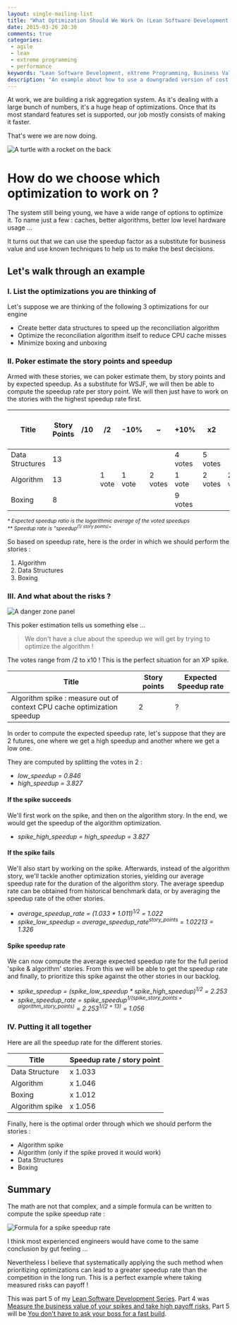 ```yaml
---
layout: single-mailing-list
title: "What Optimization Should We Work On (Lean Software Development Part 5)"
date: 2015-03-26 20:30
comments: true
categories:
 - agile
 - lean
 - extreme programming
 - performance
keywords: "Lean Software Development, eXtreme Programming, Business Value, Spike, Cost of Delay, Performance, Optimizations"
description: "An example about how to use a downgraded version of cost of delay to choose between different optimization strategies"
---
```

At work, we are building a risk aggregation system. As it's dealing with a large bunch of numbers, it's a huge heap of optimizations. Once that its most standard features set is supported, our job mostly consists of making it faster.

That's were we are now doing.

![A turtle with a rocket on the back]({{site.url}}{{site.baseurl}}/imgs/2015-03-26-what-optimization-should-we-work-on-lean-software-development-part-5/turtle.jpg)

# How do we choose which optimization to work on ?

The system still being young, we have a wide range of options to optimize it. To name just a few : caches, better algorithms, better low level hardware usage ...

It turns out that we can use the speedup factor as a substitute for business value and use known techniques to help us to make the best decisions.

## Let's walk through an example

### I. List the optimizations you are thinking of

Let's suppose we are thinking of the following 3 optimizations for our engine

* Create better data structures to speed up the reconciliation algorithm
* Optimize the reconciliation algorithm itself to reduce CPU cache misses
* Minimize boxing and unboxing

### II. Poker estimate the story points and speedup

Armed with these stories, we can poker estimate them, by story points and by expected speedup.
As a substitute for WSJF, we will then be able to compute the speedup rate per story point.
We will then just have to work on the stories with the highest speedup rate first.

Title                   | Story Points	| /10	 | /2     | -10%	| ~	 | +10%	  | x2	    | x10     | Expected Speedup ratio*	| Speedup rate / story point**
------------------------|---------------|--------|--------|-------------|--------|--------|---------|---------|-------------------------|---------------------------
Data Structures 	| 13	 	|        |        |             |        | 4 votes| 5 votes |         | x 1.533                 | x 1.033
Algorithm	        | 13	 	| 	 | 1 vote | 1 vote      | 2 votes| 1 vote | 2 votes | 2 votes | x 1.799                 | x 1.046
Boxing	                | 8	 	| 	 |        |             |        | 9 votes|         |         | x 1.1                   | x 1.012

<sup>*\* Expected speedup ratio is the logarithmic average of the voted speedups*</sup><br>
<sup>*\*\* Speedup rate is "speedup<sup>(1/ story points)</sup>"*</sup>

So based on speedup rate, here is the order in which we should perform the stories :

1. Algorithm
2. Data Structures
3. Boxing

### III. And what about the risks ?

![A danger zone panel]({{site.url}}{{site.baseurl}}/imgs/2015-03-26-what-optimization-should-we-work-on-lean-software-development-part-5/danger.jpg)

This poker estimation tells us something else ...

> We don't have a clue about the speedup we will get by trying to optimize the algorithm !

The votes range from /2 to x10 ! This is the perfect situation for an XP spike.

Title | Story points | Expected Speedup rate
------|--------------|----------------------
Algorithm spike : measure out of context CPU cache optimization speedup	| 2 |	?

In order to compute the expected speedup rate, let's suppose that they are 2 futures, one where we get a high speedup and another where we get a low one.

They are computed by splitting the votes in 2 :

* *low_speedup = 0.846*
* *high_speedup = 3.827*

#### If the spike succeeds

We'll first work on the spike, and then on the algorithm story. In the end, we would get the speedup of the algorithm optimization.

* *spike_high_speedup = high_speedup = 3.827*

#### If the spike fails

We'll also start by working on the spike. Afterwards, instead of the algorithm story, we'll tackle another optimization stories, yielding our average speedup rate for the duration of the algorithm story. The average speedup rate can be obtained from historical benchmark data, or by averaging the speedup rate of the other stories.

* *average_speedup_rate = (1.033 * 1.011)<sup>1/2</sup> = 1.022*
* *spike_low_speedup = average_speedup_rate<sup>story_points</sup> = 1.02213 = 1.326*

#### Spike speedup rate

We can now compute the average expected speedup rate for the full period 'spike & algorithm' stories. From this we will be able to get the speedup rate and finally, to prioritize this spike against the other stories in our backlog.

* *spike_speedup = (spike_low_speedup * spike_high_speedup)<sup>1/2</sup> = 2.253*
* *spike_speedup_rate = spike_speedup<sup>1/(spike_story_points + algorithm_story_points)</sup> = 2.253<sup>1/(2 + 13)</sup> = 1.056*

### IV. Putting it all together

Here are all the speedup rate for the different stories.

Title | Speedup rate / story point
------|---------------------------
Data Structure	| x 1.033
Algorithm	        | x 1.046
Boxing	                | x 1.012
Algorithm spike	        | x 1.056

Finally, here is the optimal order through which we should perform the stories :

* Algorithm spike
* Algorithm (only if the spike proved it would work)
* Data Structures
* Boxing

## Summary

The math are not that complex, and a simple formula can be written to compute the spike speedup rate :

![Formula for a spike speedup rate]({{site.url}}{{site.baseurl}}/imgs/2015-03-26-what-optimization-should-we-work-on-lean-software-development-part-5/poc_speedup_rate.png)

I think most experienced engineers would have come to the same conclusion by gut feeling ...

Nevertheless I believe that systematically applying the such method when prioritizing optimizations can lead to a greater speedup rate than the competition in the long run. This is a perfect example where taking measured risks can payoff !

This was part 5 of my [Lean Software Development Series](/the-flow-book-summary-lean-software-development_part_1/). Part 4 was [Measure the business value of your spikes and take high payoff risks](/measure-the-business-value-of-your-spikes-and-take-high-payoff-risks-lean-software-development-part-4/), Part 5 will be [You don't have to ask your boss for a fast build](/you-dont-have-to-ask-your-boss-for-a-fast-build-lean-software-development-part-6/).
